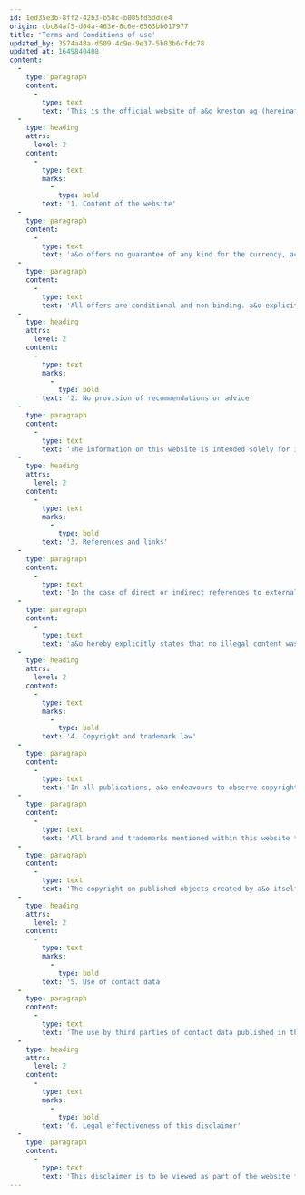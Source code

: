 ```yaml
---
id: 1ed35e3b-8ff2-42b3-b58c-b005fd5ddce4
origin: cbc84af5-d04a-463e-8c6e-6563bb017977
title: 'Terms and Conditions of use'
updated_by: 3574a48a-d509-4c9e-9e37-5b83b6cfdc78
updated_at: 1649840408
content:
  -
    type: paragraph
    content:
      -
        type: text
        text: 'This is the official website of a&o kreston ag (hereinafter referred to as “a&o”). By using this website, you accept our terms of use and data protection provisions. As such, please read the following terms of use and data protection provisions before you browse the website.'
  -
    type: heading
    attrs:
      level: 2
    content:
      -
        type: text
        marks:
          -
            type: bold
        text: '1. Content of the website'
  -
    type: paragraph
    content:
      -
        type: text
        text: 'a&o offers no guarantee of any kind for the currency, accuracy, completeness or quality of the information provided. Liability claims against a&o that relate to material or immaterial damage cause by the use or non-use of the provided information or respectively through the use of incorrect or incomplete information are ruled out unless there is evidence of wilful intent or gross negligence on the part of a&o.'
  -
    type: paragraph
    content:
      -
        type: text
        text: 'All offers are conditional and non-binding. a&o explicitly reserves the right to amend, supplement, erase, or temporarily or irrevocably cease publication of parts of the site or the entire offering.'
  -
    type: heading
    attrs:
      level: 2
    content:
      -
        type: text
        marks:
          -
            type: bold
        text: '2. No provision of recommendations or advice'
  -
    type: paragraph
    content:
      -
        type: text
        text: 'The information on this website is intended solely for informational purposes and under no circumstances constitutes professional advice or recommendations.'
  -
    type: heading
    attrs:
      level: 2
    content:
      -
        type: text
        marks:
          -
            type: bold
        text: '3. References and links'
  -
    type: paragraph
    content:
      -
        type: text
        text: 'In the case of direct or indirect references to external websites (hyperlinks) which are outside the area of responsibility of a&o, an obligation to liability would only come into force in the event that the author had knowledge of the content and that it would have been technically possible and reasonable for that author to prevent use in the event of illegal content.'
  -
    type: paragraph
    content:
      -
        type: text
        text: 'a&o hereby explicitly states that no illegal content was discernible on the linked pages at the time the links were placed. a&o has no influence of any kind on the current and future design, contents or authorship of linked pages. It therefore hereby explicitly dissociates itself from all content of all linked pages that were changed after the links were placed. This statement applies to all links and references placed within the company’s own website as well as to external entries in guest books, discussion forums, link directories, and mailing lists set up by a&o, as well as in all other forms of databases to which external write access to the content is possible. Liability for illegal, incorrect or incomplete content and in particular for damages arising from the use or non-use of such presented information lies solely with the provider of the linked page, and not the party that merely links to the respective publication.'
  -
    type: heading
    attrs:
      level: 2
    content:
      -
        type: text
        marks:
          -
            type: bold
        text: '4. Copyright and trademark law'
  -
    type: paragraph
    content:
      -
        type: text
        text: 'In all publications, a&o endeavours to observe copyrights for the graphics, sound documents, video sequences and texts used; to use graphics, sound documents, video sequences and texts it has created itself; or to make use of licence-free graphics, sound documents, video sequences and texts.'
  -
    type: paragraph
    content:
      -
        type: text
        text: 'All brand and trademarks mentioned within this website that may be protected by third parties are subject without limitation to the provisions of the relevant copyright law and the ownership rights of the registered owner in each case. The mere mention of a trademark does not justify the assumption that it is not protected by third-party rights.'
  -
    type: paragraph
    content:
      -
        type: text
        text: 'The copyright on published objects created by a&o itself shall remain solely with a&o. The use or reproduction of such graphics, audio documents, video sequences and texts in other printed or electronic publications is not permitted without the express consent of a&o.'
  -
    type: heading
    attrs:
      level: 2
    content:
      -
        type: text
        marks:
          -
            type: bold
        text: '5. Use of contact data'
  -
    type: paragraph
    content:
      -
        type: text
        text: 'The use by third parties of contact data published in the company masthead, or comparable information such as postal addresses, phone numbers, fax numbers and email addresses, for the transmission of information that has not explicitly been requested is not permitted. a&o expressly reserves the right to take legal steps against the senders of “spam” emails who violate this prohibition.'
  -
    type: heading
    attrs:
      level: 2
    content:
      -
        type: text
        marks:
          -
            type: bold
        text: '6. Legal effectiveness of this disclaimer'
  -
    type: paragraph
    content:
      -
        type: text
        text: 'This disclaimer is to be viewed as part of the website from which you have been referred to this page. If parts or individual formulations of this text do not at all, not any longer, or not entirely correspond to the current legal situation, this shall not affect the contents or validity of the remaining parts of the document. If a&o and the users of this website should enter into a legal relationship, this shall be governed by Swiss law. Zug (Switzerland) shall be the exclusive place of jurisdiction.'
---
```

